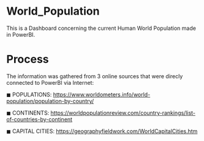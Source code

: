 # World_Population

This is a Dashboard concerning the current Human World Population made in PowerBI.

# Process

The information was gathered from 3 online sources that were direcly connected to PowerBI via Internet:

◼  POPULATIONS: https://www.worldometers.info/world-population/population-by-country/

◼  CONTINENTS: https://worldpopulationreview.com/country-rankings/list-of-countries-by-continent

◼  CAPITAL CITIES: https://geographyfieldwork.com/WorldCapitalCities.htm
